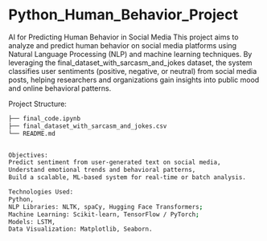 # Python_Human_Behavior_Project
AI for Predicting Human Behavior in Social Media
This project aims to analyze and predict human behavior on social media platforms using Natural Language Processing (NLP) and machine learning techniques. By leveraging the final_dataset_with_sarcasm_and_jokes dataset, the system classifies user sentiments (positive, negative, or neutral) from social media posts, helping researchers and organizations gain insights into public mood and online behavioral patterns.

Project Structure:
```bash
├── final_code.ipynb
├── final_dataset_with_sarcasm_and_jokes.csv 
└── README.md


Objectives:
Predict sentiment from user-generated text on social media,
Understand emotional trends and behavioral patterns,
Build a scalable, ML-based system for real-time or batch analysis.

Technologies Used:
Python,
NLP Libraries: NLTK, spaCy, Hugging Face Transformers;
Machine Learning: Scikit-learn, TensorFlow / PyTorch;
Models: LSTM, 
Data Visualization: Matplotlib, Seaborn.
```
